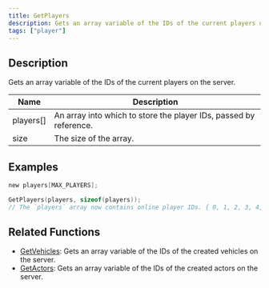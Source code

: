 ```yaml
---
title: GetPlayers
description: Gets an array variable of the IDs of the current players on the server.
tags: ["player"]
---
```


<VersionWarn version='omp v1.1.0.2612' />

## Description

Gets an array variable of the IDs of the current players on the server.

| Name          | Description                                                       |
| ------------- | ----------------------------------------------------------------- |
| players[]     | An array into which to store the player IDs, passed by reference. |
| size          | The size of the array.                                            |

## Examples

```c
new players[MAX_PLAYERS];

GetPlayers(players, sizeof(players));
// The `players` array now contains online player IDs. { 0, 1, 2, 3, 4, ... }
```

## Related Functions

- [GetVehicles](GetVehicles): Gets an array variable of the IDs of the created vehicles on the server.
- [GetActors](GetActors): Gets an array variable of the IDs of the created actors on the server.
